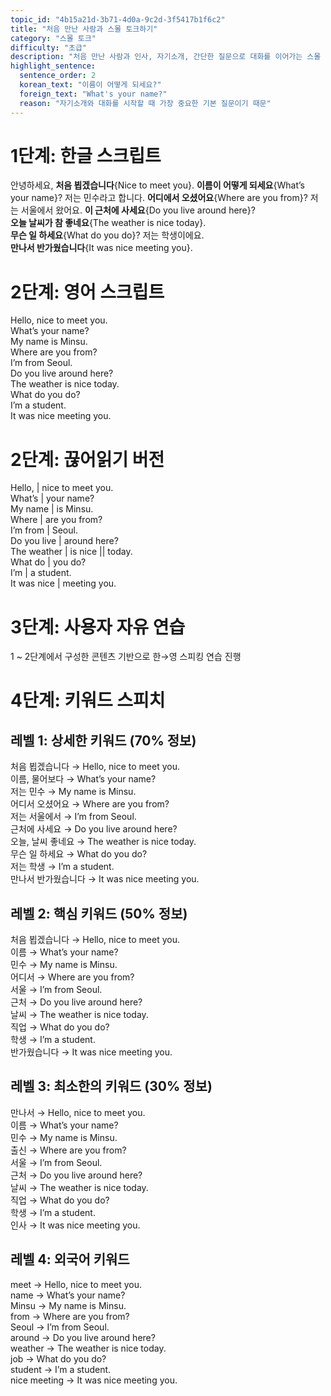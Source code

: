 ```yaml
---
topic_id: "4b15a21d-3b71-4d0a-9c2d-3f5417b1f6c2"
title: "처음 만난 사람과 스몰 토크하기"
category: "스몰 토크"
difficulty: "초급"
description: "처음 만난 사람과 인사, 자기소개, 간단한 질문으로 대화를 이어가는 스몰 토크 학습 콘텐츠"
highlight_sentence:
  sentence_order: 2
  korean_text: "이름이 어떻게 되세요?"
  foreign_text: "What's your name?"
  reason: "자기소개와 대화를 시작할 때 가장 중요한 기본 질문이기 때문"
---
```


# 1단계: 한글 스크립트

안녕하세요, **처음 뵙겠습니다**{Nice to meet you}.
**이름이 어떻게 되세요**{What’s your name}?
저는 민수라고 합니다.
**어디에서 오셨어요**{Where are you from}?
저는 서울에서 왔어요.
**이 근처에 사세요**{Do you live around here}?  
**오늘 날씨가 참 좋네요**{The weather is nice today}.  
**무슨 일 하세요**{What do you do}?
저는 학생이에요.  
**만나서 반가웠습니다**{It was nice meeting you}.

# 2단계: 영어 스크립트

Hello, nice to meet you.  
What’s your name?  
My name is Minsu.  
Where are you from?  
I’m from Seoul.  
Do you live around here?  
The weather is nice today.  
What do you do?  
I’m a student.  
It was nice meeting you.  

# 2단계: 끊어읽기 버전

Hello, | nice to meet you.  
What’s | your name?  
My name | is Minsu.  
Where | are you from?  
I’m from | Seoul.  
Do you live | around here?  
The weather | is nice || today.  
What do | you do?  
I’m | a student.  
It was nice | meeting you.  

# 3단계: 사용자 자유 연습

1 ~ 2단계에서 구성한 콘텐츠 기반으로 한→영 스피킹 연습 진행

# 4단계: 키워드 스피치

## 레벨 1: 상세한 키워드 (70% 정보)

처음 뵙겠습니다 → Hello, nice to meet you.  
이름, 물어보다 → What’s your name?  
저는 민수 → My name is Minsu.  
어디서 오셨어요 → Where are you from?  
저는 서울에서 → I’m from Seoul.  
근처에 사세요 → Do you live around here?  
오늘, 날씨 좋네요 → The weather is nice today.  
무슨 일 하세요 → What do you do?  
저는 학생 → I’m a student.  
만나서 반가웠습니다 → It was nice meeting you.  

## 레벨 2: 핵심 키워드 (50% 정보)

처음 뵙겠습니다 → Hello, nice to meet you.  
이름 → What’s your name?  
민수 → My name is Minsu.  
어디서 → Where are you from?  
서울 → I’m from Seoul.  
근처 → Do you live around here?  
날씨 → The weather is nice today.  
직업 → What do you do?  
학생 → I’m a student.  
반가웠습니다 → It was nice meeting you.  

## 레벨 3: 최소한의 키워드 (30% 정보)

만나서 → Hello, nice to meet you.  
이름 → What’s your name?  
민수 → My name is Minsu.  
출신 → Where are you from?  
서울 → I’m from Seoul.  
근처 → Do you live around here?  
날씨 → The weather is nice today.  
직업 → What do you do?  
학생 → I’m a student.  
인사 → It was nice meeting you.  

## 레벨 4: 외국어 키워드

meet → Hello, nice to meet you.  
name → What’s your name?  
Minsu → My name is Minsu.  
from → Where are you from?  
Seoul → I’m from Seoul.  
around → Do you live around here?  
weather → The weather is nice today.  
job → What do you do?  
student → I’m a student.  
nice meeting → It was nice meeting you.  
